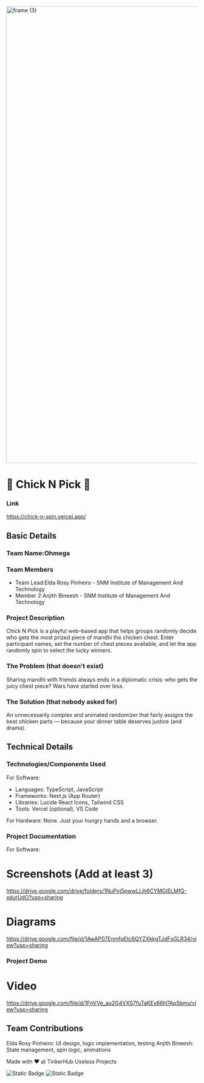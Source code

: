 <img width="3188" height="1202" alt="frame (3)" src="https://github.com/user-attachments/assets/517ad8e9-ad22-457d-9538-a9e62d137cd7" />


# 🐔 Chick N Pick 🎯
### Link
https://chick-n-spin.vercel.app/

## Basic Details
### Team Name:Ohmega


### Team Members
- Team Lead:Elda Rosy Pinheiro - SNM Institute of Management And Technology
- Member 2:Anjith Bineesh - SNM Institute of Management And Technology

### Project Description
Chick N Pick is a playful web-based app that helps groups randomly decide who gets the most prized piece of mandhi the chicken chest. Enter participant names, set the number of chest pieces available, and let the app randomly spin to select the lucky winners.

### The Problem (that doesn't exist)
Sharing mandhi with friends always ends in a diplomatic crisis: who gets the juicy chest piece? Wars have started over less.

### The Solution (that nobody asked for)
An unnecessarily complex and animated randomizer that fairly assigns the best chicken parts — because your dinner table deserves justice (and drama).


## Technical Details
### Technologies/Components Used
For Software:
- Languages: TypeScript, JavaScript
- Frameworks: Next.js (App Router)
- Libraries: Lucide React Icons, Tailwind CSS
- Tools: Vercel (optional), VS Code

For Hardware:
None. Just your hungry hands and a browser.

### Project Documentation
For Software:

# Screenshots (Add at least 3)
https://drive.google.com/drive/folders/1NuPoj5pwwLLjh6CYMGiELMfQ-xdurUdO?usp=sharing

# Diagrams
https://drive.google.com/file/d/1AwAP07EnmfqEtc6QYZXkkgTJdFxGLR34/view?usp=sharing

### Project Demo
# Video
https://drive.google.com/file/d/1FnVVe_ao2G4VXS7fuTaKEx66H7Ap5bmy/view?usp=sharing

## Team Contributions
Elda Rosy Pinheiro: UI design, logic implementation, testing
Anjith Bineesh: State management, spin logic, animations


Made with ❤️ at TinkerHub Useless Projects 

![Static Badge](https://img.shields.io/badge/TinkerHub-24?color=%23000000&link=https%3A%2F%2Fwww.tinkerhub.org%2F)
![Static Badge](https://img.shields.io/badge/UselessProjects--25-25?link=https%3A%2F%2Fwww.tinkerhub.org%2Fevents%2FQ2Q1TQKX6Q%2FUseless%2520Projects)
